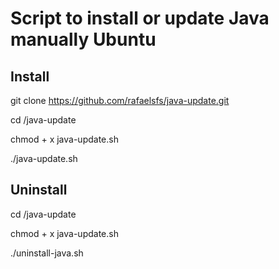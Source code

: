 # Script to install or update Java manually Ubuntu

## Install

git clone https://github.com/rafaelsfs/java-update.git

cd /java-update

chmod + x java-update.sh

./java-update.sh

## Uninstall

cd /java-update

chmod + x java-update.sh

./uninstall-java.sh